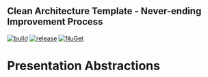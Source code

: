 ## Clean Architecture Template - Never-ending Improvement Process

[![build](https://github.com/dimitrietataru/catnip-presentation/actions/workflows/build.yml/badge.svg)](https://github.com/dimitrietataru/catnip-presentation/actions/workflows/build.yml)
[![release](https://github.com/dimitrietataru/catnip-presentation/actions/workflows/release.yml/badge.svg)](https://github.com/dimitrietataru/catnip-presentation/actions/workflows/release.yml)
[![NuGet](https://img.shields.io/nuget/v/CatNip.Presentation)](https://www.nuget.org/packages/CatNip.Presentation)

# Presentation Abstractions
